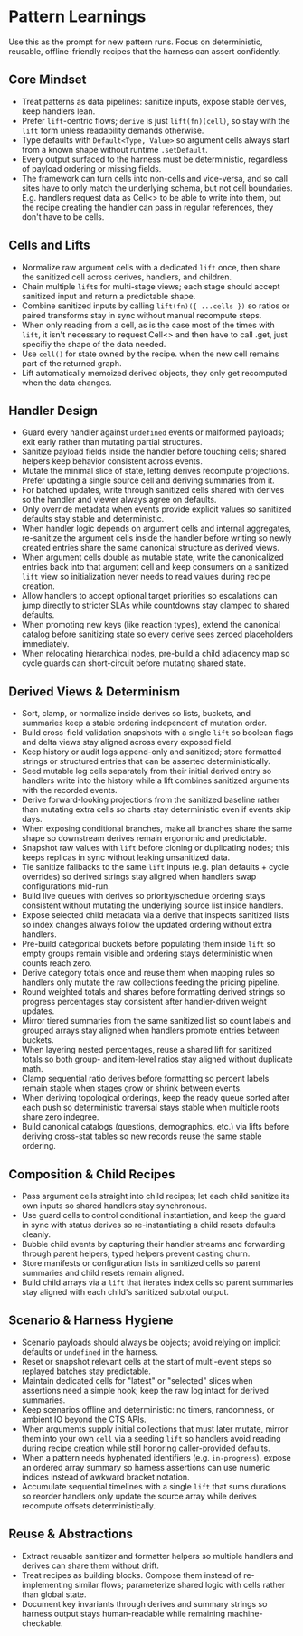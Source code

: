 # Pattern Learnings

Use this as the prompt for new pattern runs. Focus on deterministic, reusable,
offline-friendly recipes that the harness can assert confidently.

## Core Mindset

- Treat patterns as data pipelines: sanitize inputs, expose stable derives, keep
  handlers lean.
- Prefer `lift`-centric flows; `derive` is just `lift(fn)(cell)`, so stay with
  the `lift` form unless readability demands otherwise.
- Type defaults with `Default<Type, Value>` so argument cells always start from
  a known shape without runtime `.setDefault`.
- Every output surfaced to the harness must be deterministic, regardless of
  payload ordering or missing fields.
- The framework can turn cells into non-cells and vice-versa, and so call sites
  have to only match the underlying schema, but not cell boundaries. E.g.
  handlers request data as Cell<> to be able to write into them, but the recipe
  creating the handler can pass in regular references, they don't have to be
  cells.

## Cells and Lifts

- Normalize raw argument cells with a dedicated `lift` once, then share the
  sanitized cell across derives, handlers, and children.
- Chain multiple `lift`s for multi-stage views; each stage should accept
  sanitized input and return a predictable shape.
- Combine sanitized inputs by calling `lift(fn)({ ...cells })` so ratios or
  paired transforms stay in sync without manual recompute steps.
- When only reading from a cell, as is the case most of the times with `lift`,
  it isn't necessary to request Cell<> and then have to call .get, just specifiy
  the shape of the data needed.
- Use `cell()` for state owned by the recipe. when the new cell remains part of
  the returned graph.
- Lift automatically memoized derived objects, they only get recomputed when the
  data changes.

## Handler Design

- Guard every handler against `undefined` events or malformed payloads; exit
  early rather than mutating partial structures.
- Sanitize payload fields inside the handler before touching cells; shared
  helpers keep behavior consistent across events.
- Mutate the minimal slice of state, letting derives recompute projections.
  Prefer updating a single source cell and deriving summaries from it.
- For batched updates, write through sanitized cells shared with derives so the
  handler and viewer always agree on defaults.
- Only override metadata when events provide explicit values so sanitized
  defaults stay stable and deterministic.
- When handler logic depends on argument cells and internal aggregates,
  re-sanitize the argument cells inside the handler before writing so newly
  created entries share the same canonical structure as derived views.
- When argument cells double as mutable state, write the canonicalized entries
  back into that argument cell and keep consumers on a sanitized `lift` view so
  initialization never needs to read values during recipe creation.
- Allow handlers to accept optional target priorities so escalations can jump
  directly to stricter SLAs while countdowns stay clamped to shared defaults.
- When promoting new keys (like reaction types), extend the canonical catalog
  before sanitizing state so every derive sees zeroed placeholders immediately.
- When relocating hierarchical nodes, pre-build a child adjacency map so cycle
  guards can short-circuit before mutating shared state.

## Derived Views & Determinism

- Sort, clamp, or normalize inside derives so lists, buckets, and summaries keep
  a stable ordering independent of mutation order.
- Build cross-field validation snapshots with a single `lift` so boolean flags
  and delta views stay aligned across every exposed field.
- Keep history or audit logs append-only and sanitized; store formatted strings
  or structured entries that can be asserted deterministically.
- Seed mutable log cells separately from their initial derived entry so handlers
  write into the history while a lift combines sanitized arguments with the
  recorded events.
- Derive forward-looking projections from the sanitized baseline rather than
  mutating extra cells so charts stay deterministic even if events skip days.
- When exposing conditional branches, make all branches share the same shape so
  downstream derives remain ergonomic and predictable.
- Snapshot raw values with `lift` before cloning or duplicating nodes; this
  keeps replicas in sync without leaking unsanitized data.
- Tie sanitize fallbacks to the same `lift` inputs (e.g. plan defaults + cycle
  overrides) so derived strings stay aligned when handlers swap configurations
  mid-run.
- Build live queues with derives so priority/schedule ordering stays consistent
  without mutating the underlying source list inside handlers.
- Expose selected child metadata via a derive that inspects sanitized lists so
  index changes always follow the updated ordering without extra handlers.
- Pre-build categorical buckets before populating them inside `lift` so empty
  groups remain visible and ordering stays deterministic when counts reach zero.
- Derive category totals once and reuse them when mapping rules so handlers only
  mutate the raw collections feeding the pricing pipeline.
- Round weighted totals and shares before formatting derived strings so progress
  percentages stay consistent after handler-driven weight updates.
- Mirror tiered summaries from the same sanitized list so count labels and
  grouped arrays stay aligned when handlers promote entries between buckets.
- When layering nested percentages, reuse a shared lift for sanitized totals so
  both group- and item-level ratios stay aligned without duplicate math.
- Clamp sequential ratio derives before formatting so percent labels remain
  stable when stages grow or shrink between events.
- When deriving topological orderings, keep the ready queue sorted after each
  push so deterministic traversal stays stable when multiple roots share zero
  indegree.
- Build canonical catalogs (questions, demographics, etc.) via lifts before
  deriving cross-stat tables so new records reuse the same stable ordering.

## Composition & Child Recipes

- Pass argument cells straight into child recipes; let each child sanitize its
  own inputs so shared handlers stay synchronous.
- Use guard cells to control conditional instantiation, and keep the guard in
  sync with status derives so re-instantiating a child resets defaults cleanly.
- Bubble child events by capturing their handler streams and forwarding through
  parent helpers; typed helpers prevent casting churn.
- Store manifests or configuration lists in sanitized cells so parent summaries
  and child resets remain aligned.
- Build child arrays via a `lift` that iterates index cells so parent summaries
  stay aligned with each child's sanitized subtotal output.

## Scenario & Harness Hygiene

- Scenario payloads should always be objects; avoid relying on implicit defaults
  or `undefined` in the harness.
- Reset or snapshot relevant cells at the start of multi-event steps so replayed
  batches stay predictable.
- Maintain dedicated cells for "latest" or "selected" slices when assertions
  need a simple hook; keep the raw log intact for derived summaries.
- Keep scenarios offline and deterministic: no timers, randomness, or ambient IO
  beyond the CTS APIs.
- When arguments supply initial collections that must later mutate, mirror them
  into your own `cell` via a seeding `lift` so handlers avoid reading during
  recipe creation while still honoring caller-provided defaults.
- When a pattern needs hyphenated identifiers (e.g. `in-progress`), expose an
  ordered array summary so harness assertions can use numeric indices instead of
  awkward bracket notation.
- Accumulate sequential timelines with a single `lift` that sums durations so
  reorder handlers only update the source array while derives recompute offsets
  deterministically.

## Reuse & Abstractions

- Extract reusable sanitizer and formatter helpers so multiple handlers and
  derives can share them without drift.
- Treat recipes as building blocks. Compose them instead of re-implementing
  similar flows; parameterize shared logic with cells rather than global state.
- Document key invariants through derives and summary strings so harness output
  stays human-readable while remaining machine-checkable.
